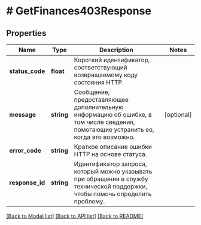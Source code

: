 # # GetFinances403Response

## Properties

Name | Type | Description | Notes
------------ | ------------- | ------------- | -------------
**status_code** | **float** | Короткий идентификатор, соответствующий возвращаемому коду состояния HTTP. |
**message** | **string** | Сообщение, предоставляющее дополнительную информацию об ошибке, в том числе сведения, помогающие устранить ее, когда это возможно. | [optional]
**error_code** | **string** | Краткое описание ошибки HTTP на основе статуса. |
**response_id** | **string** | Идентификатор запроса, который можно указывать при обращении в службу технической поддержки, чтобы помочь определить проблему. |

[[Back to Model list]](../../README.md#models) [[Back to API list]](../../README.md#endpoints) [[Back to README]](../../README.md)
